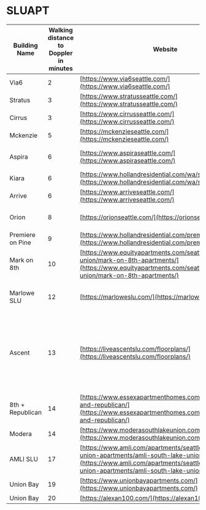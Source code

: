 # SLUAPT
| Building Name                         | Walking distance to Doppler in minutes | Website                                                                                                                                   |Price for 2B                              |Google Reviews         |Amenties                                                            |
|---------------------------------------|------------------------------------|--------------------------------------------------------|----------------------------------------------------|------------------------------------------------|--------------------------------------------------------------------|
| Via6                  | 2                            | [https://www.via6seattle.com/](https://www.via6seattle.com/) |> 3000 | 3.4 | 
| Stratus                   | 3                             | [https://www.stratusseattle.com/](https://www.stratusseattle.com/) |>3800 | 4.6 | luxury
| Cirrus                 | 3                             | [https://www.cirrusseattle.com/](https://www.cirrusseattle.com/) |>3700 | 3.6 | luxury
| Mckenzie                   | 5                               | [https://mckenzieseattle.com/](https://mckenzieseattle.com/) |>4100 | 4.3  | luxury
| Aspira                   | 6                               | [https://www.aspiraseattle.com/](https://www.aspiraseattle.com/) |>3500 | 3.4  | luxury (2010 build)
| Kiara                  | 6                               | [https://www.hollandresidential.com/wa/seattle/kiara/](https://www.hollandresidential.com/wa/seattle/kiara/) |>4100 | 4.7 | luxury
| Arrive                 | 6                               | [https://www.arriveseattle.com/](https://www.arriveseattle.com/) |>4100 | 4.4 | luxury
| Orion                   | 8                               | [https://orionseattle.com/](https://orionseattle.com/) | Currently No avaliable | 4.3
| Premiere on Pine                   | 9                               | [https://www.hollandresidential.com/premiereonpine/](https://www.hollandresidential.com/premiereonpine/) | >3800 | 4.3| luxury
| Mark on 8th                   | 10                               | [https://www.equityapartments.com/seattle/south-lake-union/mark-on-8th-apartments/](https://www.equityapartments.com/seattle/south-lake-union/mark-on-8th-apartments/) |~3600 | 4.3
| Marlowe SLU                     | 12                                  | [https://marloweslu.com/](https://marloweslu.com/) | Floor > 5 ~4,200; < 5, ~4,000  | 4.2
| Ascent                     | 13                                  | [https://liveascentslu.com/floorplans/](https://liveascentslu.com/floorplans/) | Floor > 10 ~4,200; < 10, ~3,800 (Special Offer: up to 6 weeks free) | 3.7
| 8th + Republican                   | 14                               | [https://www.essexapartmenthomes.com/apartments/8th-and-republican/](https://www.essexapartmenthomes.com/apartments/8th-and-republican/) |~3300 (有loft房型) | 4.4
| Modera                  | 14                            | [https://www.moderasouthlakeunion.com/](https://www.moderasouthlakeunion.com/) |~3300 | 4.0 |
| AMLI SLU                     | 17                                  | [https://www.amli.com/apartments/seattle/south-lake-union-apartments/amli-south-lake-union/floorplans/](https://www.amli.com/apartments/seattle/south-lake-union-apartments/amli-south-lake-union/floorplans/) | ~3600 | 3.7       
| Union Bay                 | 19                            | [https://www.unionbayapartments.com/](https://www.unionbayapartments.com/) |~3300 | 4.7 |
| Union Bay                 | 20                           | [https://alexan100.com/](https://alexan100.com/) |~3500 | 3.7 |
